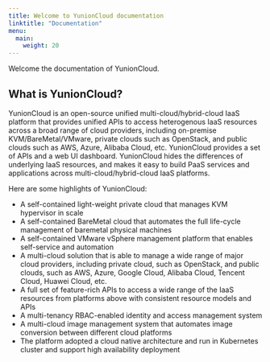```yaml
---
title: Welcome to YunionCloud documentation
linktitle: "Documentation"
menu:
  main:
    weight: 20
---
```


Welcome the documentation of YunionCloud.

## What is YunionCloud?

YunionCloud is an open-source unified multi-cloud/hybrid-cloud IaaS platform that provides unified APIs to access heterogenous IaaS resources across a broad range of cloud providers, including on-premise KVM/BareMetal/VMware, private clouds such as OpenStack, and public clouds such as AWS, Azure, Alibaba Cloud, etc. YunionCloud provides a set of APIs and a web UI dashboard. YunionCloud hides the differences of underlying IaaS resources, and makes it easy to build PaaS services and applications across multi-cloud/hybrid-cloud IaaS platforms.

Here are some highlights of YunionCloud:

- A self-contained light-weight private cloud that manages KVM hypervisor in scale
- A self-contained BareMetal cloud that automates the full life-cycle management of baremetal physical machines
- A self-contained VMware vSphere management platform that enables self-service and automation
- A multi-cloud solution that is able to manage a wide range of major cloud providers, including private cloud, such as OpenStack, and public clouds, such as AWS, Azure, Google Cloud, Alibaba Cloud, Tencent Cloud, Huawei Cloud, etc.
- A full set of feature-rich APIs to access a wide range of the IaaS resources from platforms above with consistent resource models and APIs
- A multi-tenancy RBAC-enabled identity and access management system
- A multi-cloud image management system that automates image conversion between different cloud platforms
- The platform adopted a cloud native architecture and run in Kubernetes cluster and support high availability deployment


